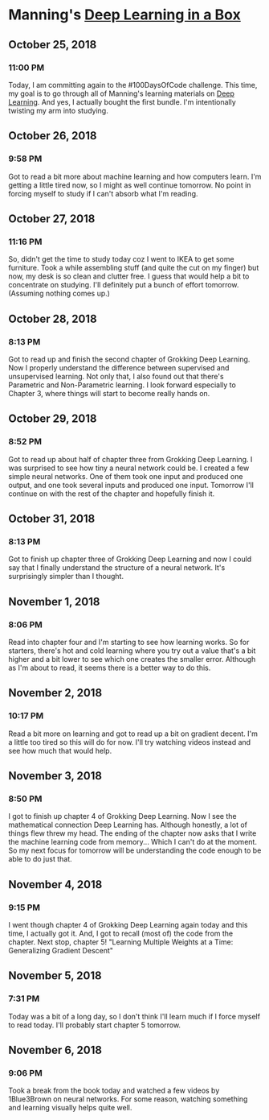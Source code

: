 # Manning's [Deep Learning in a Box](https://www.manning.com/bundle-hub/deep-learning)



## October 25, 2018

### 11:00 PM

Today, I am committing again to the #100DaysOfCode challenge. This time, my goal is to go through all of Manning's learning materials on [Deep Learning](https://www.manning.com/bundle-hub/deep-learning). And yes, I actually bought the first bundle. I'm intentionally twisting my arm into studying.

## October 26, 2018

### 9:58 PM

Got to read a bit more about machine learning and how computers learn. I'm getting a little tired now, so I might as well continue tomorrow. No point in forcing myself to study if I can't absorb what I'm reading.

## October 27, 2018

### 11:16 PM

So, didn't get the time to study today coz I went to IKEA to get some furniture. Took a while assembling stuff (and quite the cut on my finger) but now, my desk is so clean and clutter free. I guess that would help a bit to concentrate on studying. I'll definitely put a bunch of effort tomorrow. (Assuming nothing comes up.)

## October 28, 2018

### 8:13 PM

Got to read up and finish the second chapter of Grokking Deep Learning. Now I properly understand the difference between supervised and unsupervised learning. Not only that, I also found out that there's Parametric and Non-Parametric learning. I look forward especially to Chapter 3, where things will start to become really hands on.

## October 29, 2018

### 8:52 PM

Got to read up about half of chapter three from Grokking Deep Learning. I was surprised to see how tiny a neural network could be. I created a few simple neural networks. One of them took one input and produced one output, and one took several inputs and produced one input. Tomorrow I'll continue on with the rest of the chapter and hopefully finish it.

## October 31, 2018

### 8:13 PM

Got to finish up chapter three of Grokking Deep Learning and now I could say that I finally understand the structure of a neural network. It's surprisingly simpler than I thought.

## November 1, 2018

### 8:06 PM

Read into chapter four and I'm starting to see how learning works. So for starters, there's hot and cold learning where you try out a value that's a bit higher and a bit lower to see which one creates the smaller error. Although as I'm about to read, it seems there is a better way to do this.

## November 2, 2018

### 10:17 PM

Read a bit more on learning and got to read up a bit on gradient decent. I'm a little too tired so this will do for now. I'll try watching videos instead and see how much that would help.

## November 3, 2018

### 8:50 PM

I got to finish up chapter 4 of Grokking Deep Learning. Now I see the mathematical connection Deep Learning has. Although honestly, a lot of things flew threw my head. The ending of the chapter now asks that I write the machine learning code from memory... Which I can't do at the moment. So my next focus for tomorrow will be understanding the code enough to be able to do just that.

## November 4, 2018

### 9:15 PM

I went though chapter 4 of Grokking Deep Learning again today and this time, I actually got it. And, I got to recall (most of) the code from the chapter. Next stop, chapter 5! "Learning Multiple Weights at a Time: Generalizing Gradient Descent"

## November 5, 2018

### 7:31 PM

Today was a bit of a long day, so I don't think I'll learn much if I force myself to read today. I'll probably start chapter 5 tomorrow.

## November 6, 2018

### 9:06 PM

Took a break from the book today and watched a few videos by 1Blue3Brown on neural networks. For some reason, watching something and learning visually helps quite well.